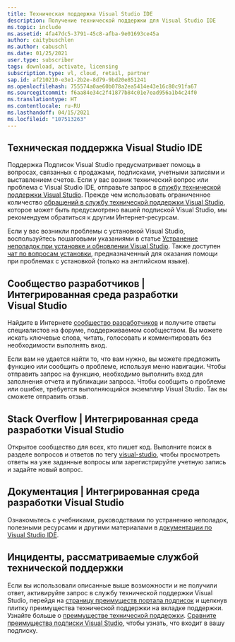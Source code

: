 ```yaml
---
title: Техническая поддержка Visual Studio IDE
description: Получение технической поддержки для Visual Studio IDE
ms.topic: include
ms.assetid: 4fa47dc5-3791-45c8-afba-9e01693ce45a
author: caitybuschlen
ms.author: cabuschl
ms.date: 01/25/2021
user.type: subscriber
tags: download, activate, licensing
subscription.type: vl, cloud, retail, partner
sap.id: af210210-e3e1-2b2e-8d79-9bd20e851241
ms.openlocfilehash: 755574a0ae60b078a2ea5414e43e16c80c91fa67
ms.sourcegitcommit: f6aa84e34c2f41877b84c01e7ead956a1b4c24f0
ms.translationtype: HT
ms.contentlocale: ru-RU
ms.lasthandoff: 04/15/2021
ms.locfileid: "107513263"
---
```

## <a name="visual-studio-ide-technical-support"></a>Техническая поддержка Visual Studio IDE  

Поддержка Подписок Visual Studio предусматривает помощь в вопросах, связанных с продажами, подписками, учетными записями и выставлением счетов. Если у вас возник технический вопрос или проблема с Visual Studio IDE, отправьте запрос в [службу технической поддержки Visual Studio](https://visualstudio.microsoft.com/vs/support/). Прежде чем использовать ограниченное количество [обращений в службу технической поддержки Visual Studio](https://docs.microsoft.com/visualstudio/subscriptions/vs-tech-support), которое может быть предусмотрено вашей подпиской Visual Studio, мы рекомендуем обратиться к другим Интернет-ресурсам.

Если у вас возникли проблемы с установкой Visual Studio, воспользуйтесь пошаговыми указаниями в статье [Устранение неполадок при установке и обновлении Visual Studio](https://docs.microsoft.com/visualstudio/install/troubleshooting-installation-issues). Также доступен [чат по вопросам установки](https://visualstudio.microsoft.com/vs/support/#talktous), предназначенный для оказания помощи при проблемах с установкой (только на английском языке).


## <a name="developer-community--visual-studio-ide"></a>Сообщество разработчиков | Интегрированная среда разработки Visual Studio

Найдите в Интернете [сообщество разработчиков](https://developercommunity.visualstudio.com/) и получите ответы специалистов на форуме, поддерживаемом сообществом. Вы можете искать ключевые слова, читать, голосовать и комментировать без необходимости выполнять вход.  

Если вам не удается найти то, что вам нужно, вы можете предложить функцию или сообщить о проблеме, используя меню навигации. Чтобы отправить запрос на функцию, необходимо выполнить вход для заполнения отчета и публикации запроса. Чтобы сообщить о проблеме или ошибке, требуется выполняющийся экземпляр Visual Studio. Так вы сможете отправить отзыв.   

## <a name="stack-overflow--visual-studio-ide"></a>Stack Overflow | Интегрированная среда разработки Visual Studio

Открытое сообщество для всех, кто пишет код. Выполните поиск в разделе вопросов и ответов по тегу [visual-studio](https://stackoverflow.com/questions/tagged/visual-studio?tab=Newest), чтобы просмотреть ответы на уже заданные вопросы или зарегистрируйте учетную запись и задайте новый вопрос.  

## <a name="documentation--visual-studio-ide"></a>Документация | Интегрированная среда разработки Visual Studio

Ознакомьтесь с учебниками, руководствами по устранению неполадок, полезными ресурсами и другими материалами в [документации по Visual Studio IDE](https://docs.microsoft.com/visualstudio/ide/). 

## <a name="technical-support-incidents"></a>Инциденты, рассматриваемые службой технической поддержки 

Если вы использовали описанные выше возможности и не получили ответ, активируйте запрос в службу технической поддержки Visual Studio, перейдя на [страницу преимуществ портала подписок](https://my.visualstudio.com/Benefits) и щелкнув плитку преимущества технической поддержки на вкладке поддержки. Узнайте больше о [преимуществе технической поддержки](https://docs.microsoft.com/visualstudio/subscriptions/vs-tech-support). [Сравните преимущества подписки Visual Studio](https://visualstudio.microsoft.com/vs/benefits/#azure?cat=visual-studio-enterprise-subscription), чтобы узнать, что входит в вашу подписку.
